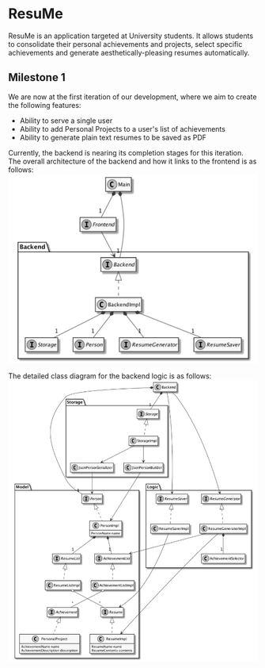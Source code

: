 # ResuMe
ResuMe is an application targeted at University students. It allows students to consolidate their personal achievements and projects, select specific achievements and generate aesthetically-pleasing resumes automatically.

## Milestone 1
We are now at the first iteration of our development, where we aim to create the following features:
- Ability to serve a single user
- Ability to add Personal Projects to a user's list of achievements
- Ability to generate plain text resumes to be saved as PDF

Currently, the backend is nearing its completion stages for this iteration.
The overall architecture of the backend and how it links to the frontend is as follows:
![Backend Architectural Class Diagram](docs/images/ArchitectureClassDiagram.png)

The detailed class diagram for the backend logic is as follows:
![Backend Class Diagram](docs/images/DetailedClassDiagram.png)
